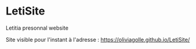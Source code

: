 # LetiSite
Letitia presonnal website

Site visible pour l'instant à l'adresse : https://oliviagolle.github.io/LetiSite/
